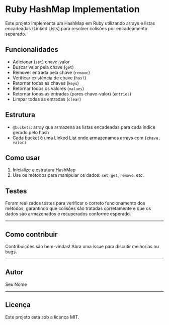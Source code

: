 # Ruby HashMap Implementation

Este projeto implementa um HashMap em Ruby utilizando arrays e listas encadeadas (Linked Lists) para resolver colisões por encadeamento separado.

## Funcionalidades

- Adicionar (`set`) chave-valor
- Buscar valor pela chave (`get`)
- Remover entrada pela chave (`remove`)
- Verificar existência de chave (`has?`)
- Retornar todas as chaves (`keys`)
- Retornar todos os valores (`values`)
- Retornar todas as entradas (pares chave-valor) (`entries`)
- Limpar todas as entradas (`clear`)

## Estrutura

- `@buckets`: array que armazena as listas encadeadas para cada índice gerado pelo hash
- Cada bucket é uma Linked List onde armazenamos arrays com `[chave, valor]`

## Como usar

1. Inicialize a estrutura HashMap
2. Use os métodos para manipular os dados: `set`, `get`, `remove`, etc.

## Testes

Foram realizados testes para verificar o correto funcionamento dos métodos, garantindo que colisões são tratadas corretamente e que os dados são armazenados e recuperados conforme esperado.

---

## Como contribuir

Contribuições são bem-vindas! Abra uma issue para discutir melhorias ou bugs.

---

## Autor

Seu Nome

---

## Licença

Este projeto está sob a licença MIT.

